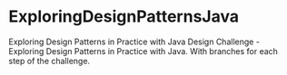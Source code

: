 # ExploringDesignPatternsJava
Exploring Design Patterns in Practice with Java
Design Challenge - Exploring Design Patterns in Practice with Java. With branches for each step of the challenge.
